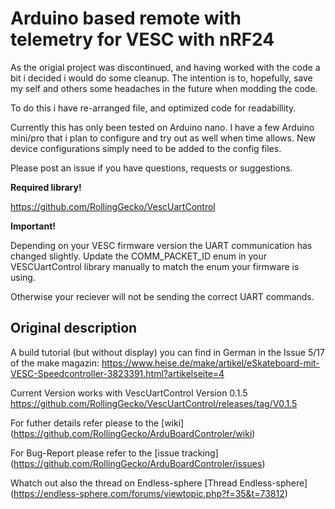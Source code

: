 # Arduino based remote with telemetry for VESC with nRF24

As the origial project was discontinued, and having worked with the code a bit i decided i would do some cleanup.
The intention is to, hopefully, save my self and others some headaches in the future when modding the code.

To do this i have re-arranged file, and optimized code for readabillity.

Currently this has only been tested on Arduino nano. 
I have a few Arduino mini/pro that i plan to configure and try out as well when time allows.
New device configurations simply need to be added to the config files.

Please post an issue if you have questions, requests or suggestions.

**Required library!**

https://github.com/RollingGecko/VescUartControl

**Important!**

Depending on your VESC firmware version the UART communication has changed slightly.
Update the COMM_PACKET_ID enum in your VESCUartControl library manually to match the enum your firmware is using.

Otherwise your reciever will not be sending the correct UART commands.

## Original description

A build tutorial (but without display) you can find in German in the Issue 5/17 of the make magazin: https://www.heise.de/make/artikel/eSkateboard-mit-VESC-Speedcontroller-3823391.html?artikelseite=4

Current Version works with VescUartControl Version 0.1.5 https://github.com/RollingGecko/VescUartControl/releases/tag/V0.1.5

For futher details refer please to the [wiki] (https://github.com/RollingGecko/ArduBoardControler/wiki)

For Bug-Report please refer to the [issue tracking] (https://github.com/RollingGecko/ArduBoardControler/issues)

Whatch out also the thread on Endless-sphere [Thread Endless-sphere] (https://endless-sphere.com/forums/viewtopic.php?f=35&t=73812)
